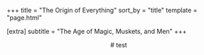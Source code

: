 ﻿+++
title = "The Origin of Everything"
sort_by = "title"
template = "page.html"

[extra]
subtitle = "The Age of Magic, Muskets, and Men"
+++


<p style="text-align: center;">
# test
</p>
